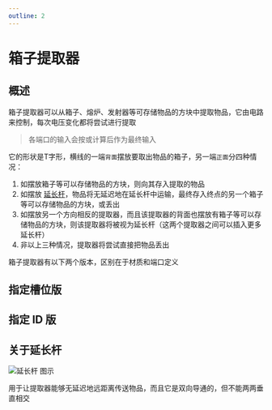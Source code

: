 ```yaml
---
outline: 2
---
```


<script setup lang="ts">
import ElectricConnection from "../../../components/ElectricElement/ElectricConnection";
import ElectricConnectorType from "../../../components/ElectricElement/ElectricConnectorType";
import ElectricConnectorDirection from "../../../components/ElectricElement/ElectricConnectorDirection";
import ElectricConnectionDisplayMode from "../../../components/ElectricElement/ElectricConnectionDisplayMode";
import IOPort from "../../../components/ElectricElement/IOPort";
import ElectricElement from "../../../components/ElectricElement/ElectricElement.vue";

let connections1 = [
    new ElectricConnection(ElectricConnectorDirection.All, ElectricConnectorType.Input, ElectricConnectionDisplayMode.StartAndEnd, [
        new IOPort(1, 8, "", "指定要提取的槽位"),
        new IOPort(9, 16, "", "指定数量"),
        new IOPort(17, 17, "", "为 1 时忽略指定数量，直接提取该槽位全部的物品"),
        new IOPort(18, 18, "", "为 1 时阻止物品被丢出")
    ], true)
];
let connections2 = [
    new ElectricConnection(ElectricConnectorDirection.All, ElectricConnectorType.Input, ElectricConnectionDisplayMode.StartAndEnd, [
        new IOPort(1, 10, "", "指定要提取的方块 ID"),
        new IOPort(11, 11, "", "为 1 时同时判断方块的特殊值，否则不只判断方块 ID"),
        new IOPort(12, 12, "", "为 1 时提取全部符合条件的物品，否则只提取 1 个"),
        new IOPort(13, 13, "", "为 1 时阻止物品被丢出"),
        new IOPort(14, 14, "", "无作用"),
        new IOPort(15, 32, "", "指定要提取的方块的特殊值，前提是第 11 位为 1")
    ], true)
];
</script>

# 箱子提取器 <Badge text="v2.0"/>

## 概述

箱子提取器可以从箱子、熔炉、发射器等可存储物品的方块中提取物品，它由电路来控制，每次电压变化都将尝试进行提取
> 各端口的输入会按或计算后作为最终输入

它的形状是T字形，横线的一端`背面`摆放要取出物品的箱子，另一端`正面`分四种情况：

1. 如摆放箱子等可以存储物品的方块，则向其存入提取的物品
2. 如摆放 [延长杆](#关于延长杆)，物品将无延迟地在延长杆中运输，最终存入终点的另一个箱子等可以存储物品的方块，或丢出
3. 如摆放另一个方向相反的提取器，而且该提取器的背面也摆放有箱子等可以存储物品的方块，则该提取器将被视为延长杆（这两个提取器之间可以插入更多延长杆）
4. 非以上三种情况，提取器将尝试直接把物品丢出

箱子提取器有以下两个版本，区别在于材质和端口定义

## 指定槽位版

<ElectricElement imgAltPrefix="箱子提取器-指定槽位" :connections="connections1" imgSrc="/images/expand/transportation/GVInventoryFetcherBlock0.webp"/>

## 指定 ID 版

<ElectricElement imgAltPrefix="箱子提取器-指定 ID" :connections="connections2" imgSrc="/images/expand/transportation/GVInventoryFetcherBlock2.webp"/>

## 关于延长杆

<img alt="延长杆 图示" src="/images/expand/transportation/GVInventoryFetcherBlock1.webp" class="center_image small">

用于让提取器能够无延迟地远距离传送物品，而且它是双向导通的，但不能两两垂直相交